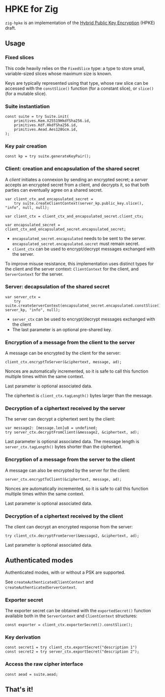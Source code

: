 # HPKE for Zig

`zig-hpke` is an implementation of the [Hybrid Public Key Encryption](https://cfrg.github.io/draft-irtf-cfrg-hpke/draft-irtf-cfrg-hpke.html) (HPKE) draft.

## Usage

### Fixed slices

This code heavily relies on the `FixedSlice` type: a type to store small, variable-sized slices whose maximum size is known.

Keys are typically represented using that type, whose raw slice can be accessed with the `constSlice()` function (for a constant slice), or `slice()` (for a mutable slice).

### Suite instantiation

```zig
const suite = try Suite.init(
    primitives.Kem.X25519HkdfSha256.id,
    primitives.Kdf.HkdfSha256.id,
    primitives.Aead.Aes128Gcm.id,
);
```

### Key pair creation

```zig
const kp = try suite.generateKeyPair();
```

### Client: creation and encapsulation of the shared secret

A _client_ initiates a connexion by sending an encrypted secret; a _server_ accepts an encrypted secret from a client, and decrypts it, so that both parties can eventually agree on a shared secret.

```zig
var client_ctx_and_encapsulated_secret =
    try suite.createClientContext(server_kp.public_key.slice(), "info", null, null);

var client_ctx = client_ctx_and_encapsulated_secret.client_ctx;

var encapsulated_secret = client_ctx_and_encapsulated_secret.encapsulated_secret;
```

* `encapsulated_secret.encapsulated` needs to be sent to the server. `encapsulated_secret.encapsulated.secret` must remain secret.
* `client_ctx` can be used to encrypt/decrypt messages exchanged with the server.

To improve misuse resistance, this implementation uses distinct types for the client and the server context: `ClientContext` for the client, and `ServerContext` for the server.

### Server: decapsulation of the shared secret

```zig
var server_ctx =
    try suite.createServerContext(encapsulated_secret.encapsulated.constSlice(), server_kp, "info", null);
```

* `server_ctx` can be used to encrypt/decrypt messages exchanged with the client
* The last parameter is an optional pre-shared key.

### Encryption of a message from the client to the server

A message can be encrypted by the client for the server:

```zig
client_ctx.encryptToServer(&ciphertext, message, ad);
```

Nonces are automatically incremented, so it is safe to call this function multiple times within the same context.

Last parameter is optional associated data.

The ciphertext is `client_ctx.tagLength()` bytes larger than the message.

### Decryption of a ciphertext received by the server

The server can decrypt a ciphertext sent by the client:

```zig
var message2: [message.len]u8 = undefined;
try server_ctx.decryptFromClient(&message2, &ciphertext, ad);
```

Last parameter is optional associated data. The message length is `server_ctx.tagLength()` bytes shorter than the ciphertext.

### Encryption of a message from the server to the client

A message can also be encrypted by the server for the client:

```zig
server_ctx.encryptToClient(&ciphertext, message, ad);
```

Nonces are automatically incremented, so it is safe to call this function multiple times within the same context.

Last parameter is optional associated data.

### Decryption of a ciphertext received by the client

The client can decrypt an encrypted response from the server:

```zig
try client_ctx.decryptFromServer(&message2, &ciphertext, ad);
```

Last parameter is optional associated data.

## Authenticated modes

Authenticated modes, with or without a PSK are supported.

See `createAuthenticatedClientContext` and `createAuthenticatedServerContext`.

### Exporter secret

The exporter secret can be obtained with the `exportedSecret()` function available both in the `ServerContext` and `ClientContext` structures:

```zig
const exporter = client_ctx.exporterSecret().constSlice();
```

### Key derivation

```zig
const secret1 = try client_ctx.exportSecret("description 1")
const secret2 = try server_ctx.exportSecret("description 2");
```

### Access the raw cipher interface

```zig
const aead = suite.aead;
```

## That's it!